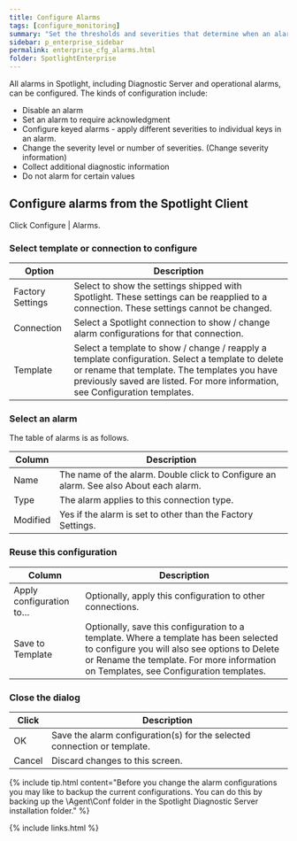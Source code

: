 ```yaml
---
title: Configure Alarms
tags: [configure_monitoring]
summary: "Set the thresholds and severities that determine when an alarm is raised. Disable an alarm. Set an alarm to require acknowledgment. Configure keyed alarms. Collect additional diagnostic information on an alarm."
sidebar: p_enterprise_sidebar
permalink: enterprise_cfg_alarms.html
folder: SpotlightEnterprise
---
```



All alarms in Spotlight, including Diagnostic Server and operational alarms, can be configured. The kinds of configuration include:

*  Disable an alarm
*  Set an alarm to require acknowledgment
*  Configure keyed alarms - apply different severities to individual keys in an alarm.
*  Change the severity level or number of severities. (Change severity information)
*  Collect additional diagnostic information
*  Do not alarm for certain values


## Configure alarms from the Spotlight Client

Click Configure \| Alarms.


### Select template or connection to configure

Option | Description
-------|------------
Factory Settings | Select to show the settings shipped with Spotlight. These settings can be reapplied to a connection. These settings cannot be changed.
Connection | Select a Spotlight connection to show / change alarm configurations for that connection.
Template | Select a template to show / change / reapply a template configuration. Select a template to delete or rename that template. The templates you have previously saved are listed. For more information, see Configuration templates.


### Select an alarm

The table of alarms is as follows.

Column | Description
-------|------------
Name | The name of the alarm. Double click to Configure an alarm. See also About each alarm.
Type | The alarm applies to this connection type.
Modified | Yes if the alarm is set to other than the Factory Settings.

### Reuse this configuration

Column | Description
-------|------------
Apply configuration to… | Optionally, apply this configuration to other connections.
Save to Template | Optionally, save this configuration to a template. Where a template has been selected to configure you will also see options to Delete or Rename the template. For more information on Templates, see Configuration templates.

### Close the dialog

Click | Description
------|------------
OK | Save the alarm configuration(s) for the selected connection or template.
Cancel | Discard changes to this screen.

{% include tip.html content="Before you change the alarm configurations you may like to backup the current configurations. You can do this by backing up the \Agent\Conf folder in the Spotlight Diagnostic Server installation folder." %}

{% include links.html %}
